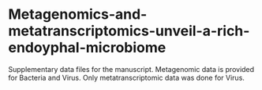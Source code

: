 # Metagenomics-and-metatranscriptomics-unveil-a-rich-endoyphal-microbiome
Supplementary data files for the manuscript.
Metagenomic data is provided for Bacteria and Virus. Only metatranscriptomic data was done for Virus.
